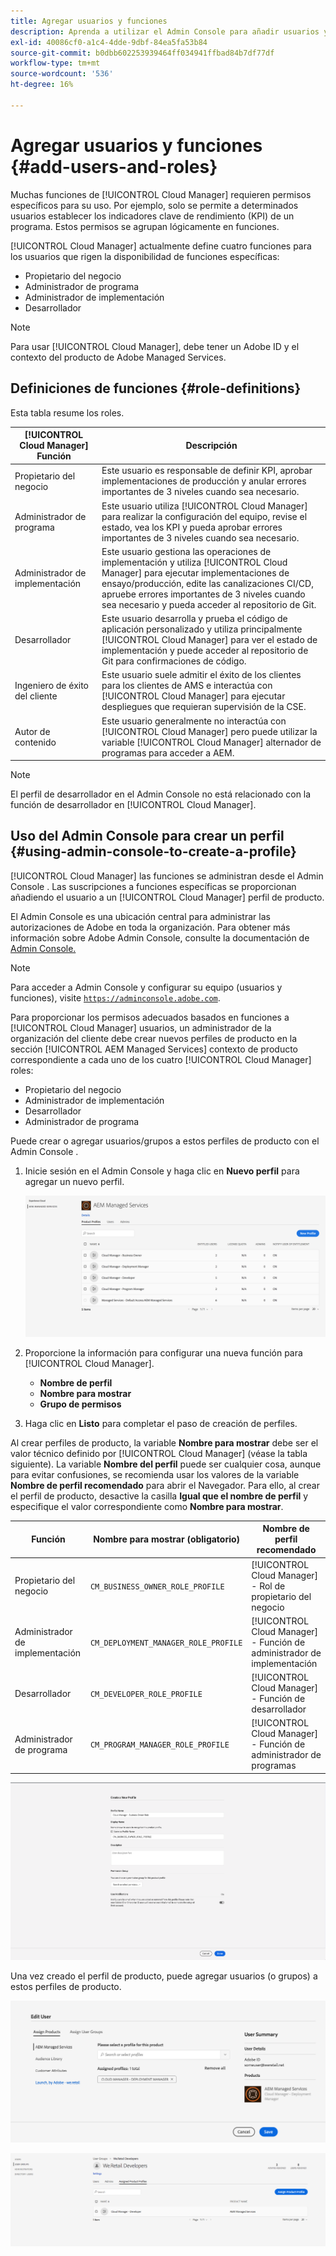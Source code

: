 ```yaml
---
title: Agregar usuarios y funciones
description: Aprenda a utilizar el Admin Console para añadir usuarios y funciones y crear perfiles.
exl-id: 40086cf0-a1c4-4dde-9dbf-84ea5fa53b84
source-git-commit: b0dbb602253939464ff034941ffbad84b7df77df
workflow-type: tm+mt
source-wordcount: '536'
ht-degree: 16%

---
```



# Agregar usuarios y funciones {#add-users-and-roles}

Muchas funciones de [!UICONTROL Cloud Manager] requieren permisos específicos para su uso. Por ejemplo, solo se permite a determinados usuarios establecer los indicadores clave de rendimiento (KPI) de un programa. Estos permisos se agrupan lógicamente en funciones.

[!UICONTROL Cloud Manager] actualmente define cuatro funciones para los usuarios que rigen la disponibilidad de funciones específicas:

* Propietario del negocio
* Administrador de programa
* Administrador de implementación
* Desarrollador

>[!NOTE]
>
>Para usar [!UICONTROL Cloud Manager], debe tener un Adobe ID y el contexto del producto de Adobe Managed Services.

## Definiciones de funciones {#role-definitions}

Esta tabla resume los roles.

| [!UICONTROL Cloud Manager] Función | Descripción |
|--- |--- |
| Propietario del negocio | Este usuario es responsable de definir KPI, aprobar implementaciones de producción y anular errores importantes de 3 niveles cuando sea necesario. |
| Administrador de programa | Este usuario utiliza [!UICONTROL Cloud Manager] para realizar la configuración del equipo, revise el estado, vea los KPI y pueda aprobar errores importantes de 3 niveles cuando sea necesario. |
| Administrador de implementación | Este usuario gestiona las operaciones de implementación y utiliza [!UICONTROL Cloud Manager] para ejecutar implementaciones de ensayo/producción, edite las canalizaciones CI/CD, apruebe errores importantes de 3 niveles cuando sea necesario y pueda acceder al repositorio de Git. |
| Desarrollador | Este usuario desarrolla y prueba el código de aplicación personalizado y utiliza principalmente [!UICONTROL Cloud Manager] para ver el estado de implementación y puede acceder al repositorio de Git para confirmaciones de código. |
| Ingeniero de éxito del cliente | Este usuario suele admitir el éxito de los clientes para los clientes de AMS e interactúa con [!UICONTROL Cloud Manager] para ejecutar despliegues que requieran supervisión de la CSE. |
| Autor de contenido | Este usuario generalmente no interactúa con [!UICONTROL Cloud Manager] pero puede utilizar la variable [!UICONTROL Cloud Manager] alternador de programas para acceder a AEM. |

>[!NOTE]
>
>El perfil de desarrollador en el Admin Console no está relacionado con la función de desarrollador en [!UICONTROL Cloud Manager].

## Uso del Admin Console para crear un perfil {#using-admin-console-to-create-a-profile}

[!UICONTROL Cloud Manager] las funciones se administran desde el Admin Console . Las suscripciones a funciones específicas se proporcionan añadiendo el usuario a un [!UICONTROL Cloud Manager] perfil de producto.

El Admin Console es una ubicación central para administrar las autorizaciones de Adobe en toda la organización. Para obtener más información sobre Adobe Admin Console, consulte la documentación de [Admin Console.](https://helpx.adobe.com/es/enterprise/using/admin-console.html)

>[!NOTE]
>
>Para acceder a Admin Console y configurar su equipo (usuarios y funciones), visite [`https://adminconsole.adobe.com`](https://adminconsole.adobe.com).

Para proporcionar los permisos adecuados basados en funciones a [!UICONTROL Cloud Manager] usuarios, un administrador de la organización del cliente debe crear nuevos perfiles de producto en la sección [!UICONTROL AEM Managed Services] contexto de producto correspondiente a cada uno de los cuatro [!UICONTROL Cloud Manager] roles:

* Propietario del negocio
* Administrador de implementación
* Desarrollador
* Administrador de programa

Puede crear o agregar usuarios/grupos a estos perfiles de producto con el Admin Console .

1. Inicie sesión en el Admin Console y haga clic en **Nuevo perfil** para agregar un nuevo perfil.

   ![Nuevo perfil](/help/assets/admin_console_roles-1.png)

1. Proporcione la información para configurar una nueva función para [!UICONTROL Cloud Manager].

   * **Nombre de perfil**
   * **Nombre para mostrar**
   * **Grupo de permisos**

1. Haga clic en **Listo** para completar el paso de creación de perfiles.

Al crear perfiles de producto, la variable **Nombre para mostrar** debe ser el valor técnico definido por [!UICONTROL Cloud Manager] (véase la tabla siguiente). La variable **Nombre del perfil** puede ser cualquier cosa, aunque para evitar confusiones, se recomienda usar los valores de la variable **Nombre de perfil recomendado** para abrir el Navegador. Para ello, al crear el perfil de producto, desactive la casilla **Igual que el nombre de perfil** y especifique el valor correspondiente como **Nombre para mostrar**.

| **Función** | **Nombre para mostrar (obligatorio)** | **Nombre de perfil recomendado** |
|---|---|---|
| Propietario del negocio | `CM_BUSINESS_OWNER_ROLE_PROFILE` | [!UICONTROL Cloud Manager] - Rol de propietario del negocio |
| Administrador de implementación | `CM_DEPLOYMENT_MANAGER_ROLE_PROFILE` | [!UICONTROL Cloud Manager] - Función de administrador de implementación |
| Desarrollador | `CM_DEVELOPER_ROLE_PROFILE` | [!UICONTROL Cloud Manager] - Función de desarrollador |
| Administrador de programa | `CM_PROGRAM_MANAGER_ROLE_PROFILE` | [!UICONTROL Cloud Manager] - Función de administrador de programas |

![Creación de un nuevo perfil](/help/assets/screen_shot_2018-05-04at171819.png)

Una vez creado el perfil de producto, puede agregar usuarios (o grupos) a estos perfiles de producto.

![Edición del usuario](/help/assets/image2018-4-9_15-19-26.png)

![Grupos de usuarios](/help/assets/image2018-4-9_15-16-47.png)

